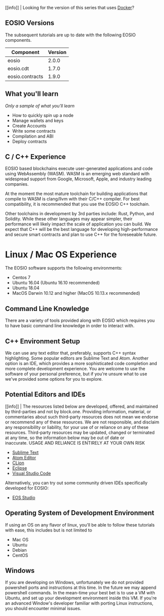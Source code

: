 [[info]]
| Looking for the version of this series that uses [Docker](https://developers.eos.io/eosio-home/v1.7.0/docs/introduction)?

## EOSIO Versions

The subsequent tutorials are up to date with the following EOSIO components.

| Component | Version |
| ------ | ------ |
| eosio | 2.0.0 |
| eosio.cdt | 1.7.0 |
| eosio.contracts | 1.9.0 |

## What you'll learn

_Only a sample of what you'll learn_

- How to quickly spin up a node
- Manage wallets and keys
- Create Accounts
- Write some contracts
- Compilation and ABI
- Deploy contracts

## C / C++ Experience

EOSIO based blockchains execute user-generated applications and code using WebAssembly (WASM). WASM is an emerging web standard with widespread support from Google, Microsoft, Apple, and industry leading companies.

At the moment the most mature toolchain for building applications that compile to WASM is clang/llvm with their C/C++ compiler. For best compatibility, it is recommended that you use the EOSIO C++ toolchain.

Other toolchains in development by 3rd parties include: Rust, Python, and Solidity. While these other languages may appear simpler, their performance will likely impact the scale of application you can build. We expect that C++ will be the best language for developing high-performance and secure smart contracts and plan to use C++ for the foreseeable future.

# Linux / Mac OS Experience

The EOSIO software supports the following environments:

* Centos 7
* Ubuntu 16.04 (Ubuntu 16.10 recommended)
* Ubuntu 18.04
* MacOS Darwin 10.12 and higher (MacOS 10.13.x recommended)

## Command Line Knowledge

There are a variety of tools provided along with EOSIO which requires you to have basic command line knowledge in order to interact with.

## C++ Environment Setup

We can use any text editor that, preferably, supports C++ syntax highlighting. Some popular editors are Sublime Text and Atom. Another option is an IDE, which provides a more sophisticated code completion and more complete development experience. You are welcome to use the software of your personal preference, but if you're unsure what to use we've provided some options for you to explore.

## Potential Editors and IDEs

[[info]]
| The resources listed below are developed, offered, and maintained by third-parties and not by block.one. Providing information, material, or commentaries about such third-party resources does not mean we endorse or recommend any of these resources. We are not responsible, and disclaim any responsibility or liability, for your use of or reliance on any of these resources. Third-party resources may be updated, changed or terminated at any time, so the information below may be out of date or inaccurate. USAGE AND RELIANCE IS ENTIRELY AT YOUR OWN RISK

- [Sublime Text](https://www.sublimetext.com/)
- [Atom Editor](https://atom.io/)
- [CLion](https://www.jetbrains.com/clion/)
- [Eclipse](http://www.eclipse.org/downloads/packages/release/oxygen/1a/eclipse-ide-cc-developers)
- [Visual Studio Code](https://code.visualstudio.com/)

Alternatively, you can try out some community driven IDEs specifically developed for EOSIO:

- [EOS Studio](https://www.eosstudio.io/)

## Operating System of Development Environment

If using an OS on any flavor of linux, you'll be able to follow these tutorials with ease, this includes but is not limited to

- Mac OS
- Ubuntu
- Debian
- CentOS

## Windows

If you are developing on Windows, unfortunately we do not provided powershell ports and instructions at this time. In the future we may append powershell commands. In the mean-time your best bet is to use a VM with Ubuntu, and set up your development environment inside this VM. If you're an advanced Window's developer familiar with porting Linux instructions, you should encounter minimal issues.

